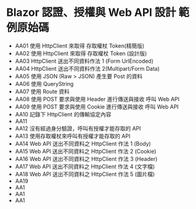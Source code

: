 # Blazor 認證、授權與 Web API 設計 範例原始碼

* AA01 使用 HttpClient 來取得 存取權杖 Token(精簡版)
* AA02 使用 HttpClient 來取得 存取權杖 Token (設計版)
* AA03 HttpClient 送出不同資料作法 1 (Form UrlEncoded)
* AA04 HttpClient 送出不同資料作法 2(Multipart/Form Data)
* AA05 使用 JSON (Raw > JSON) 產生要 Post 的資料
* AA06 使用 QueryString
* AA07 使用 Route 資料
* AA08 使用 POST 要求與使用 Header 進行傳送與接收 呼叫 Web API
* AA09 使用 POST 要求與使用 Cookie 進行傳送與接收 呼叫 Web API
* AA10 記錄下 HttpClient 的傳輸協定內容
* AA11
* AA12 沒有經過身分驗證，呼叫有授權才能存取的 API
* AA13 使用存取權杖來呼叫有授權才能存取的 API
* AA14 Web API 送出不同資料之 HttpClient 作法 1 (Body)
* AA15 Web API 送出不同資料之 HttpClient 作法 2 (Cookie)
* AA16 Web API 送出不同資料之 HttpClient 作法 3 (Header)
* AA17 Web API 送出不同資料之 HttpClient 作法 4 (文字檔)
* AA18 Web API 送出不同資料之 HttpClient 作法 5 (圖片檔)
* AA19
* AA1 
* AA1 
* AA1 

